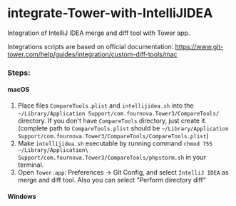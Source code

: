 # integrate-Tower-with-IntelliJIDEA
Integration of IntelliJ IDEA merge and diff tool with Tower app.

Integrations scripts are based on official documentation:
https://www.git-tower.com/help/guides/integration/custom-diff-tools/mac

### Steps: ###
#### macOS ####
1. Place files `CompareTools.plist` and `intellijidea.sh` into the `~/Library/Application Support/com.fournova.Tower3/CompareTools/` directory.
If you don't have `CompareTools` directory, just create it. (complete path to `CompareTools.plist` should be `~/Library/Application Support/com.fournova.Tower3/CompareTools/CompareTools.plist`)
2. Make `intellijidea.sh` executable by running command `chmod 755 ~/Library/Application\ Support/com.fournova.Tower3/CompareTools/phpstorm.sh` in your terminal.
3. Open `Tower.app`: Preferences -> Git Config, and select `IntelliJ IDEA` as merge and diff tool. Also you can select "Perform directory diff"

#### Windows ####
